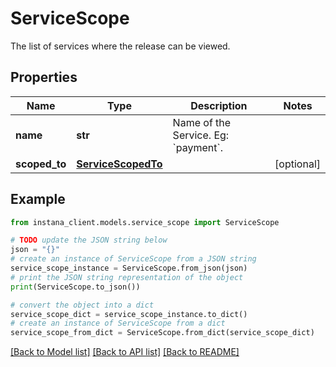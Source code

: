 # ServiceScope

The list of services where the release can be viewed.

## Properties

Name | Type | Description | Notes
------------ | ------------- | ------------- | -------------
**name** | **str** | Name of the Service. Eg: &#x60;payment&#x60;. | 
**scoped_to** | [**ServiceScopedTo**](ServiceScopedTo.md) |  | [optional] 

## Example

```python
from instana_client.models.service_scope import ServiceScope

# TODO update the JSON string below
json = "{}"
# create an instance of ServiceScope from a JSON string
service_scope_instance = ServiceScope.from_json(json)
# print the JSON string representation of the object
print(ServiceScope.to_json())

# convert the object into a dict
service_scope_dict = service_scope_instance.to_dict()
# create an instance of ServiceScope from a dict
service_scope_from_dict = ServiceScope.from_dict(service_scope_dict)
```
[[Back to Model list]](../README.md#documentation-for-models) [[Back to API list]](../README.md#documentation-for-api-endpoints) [[Back to README]](../README.md)


